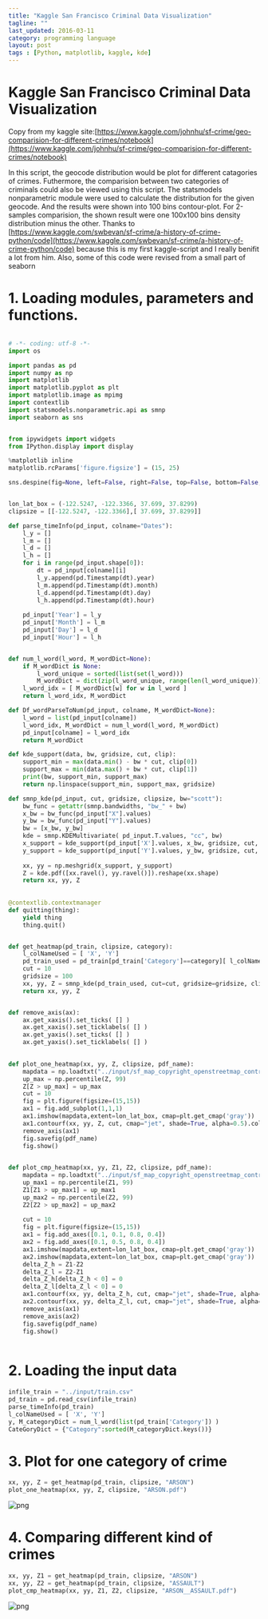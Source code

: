 ```yaml
---
title: "Kaggle San Francisco Criminal Data Visualization"
tagline: ""
last_updated: 2016-03-11
category: programming language
layout: post
tags : [Python, matplotlib, kaggle, kde]
---
```


# Kaggle San Francisco Criminal Data Visualization

Copy from my kaggle site:[https://www.kaggle.com/johnhu/sf-crime/geo-comparision-for-different-crimes/notebook](https://www.kaggle.com/johnhu/sf-crime/geo-comparision-for-different-crimes/notebook)

In this script, the geocode distribution would be plot for different catagories of crimes.
Futhermore, the comparision between two categories of criminals could also be viewed using this script.
The statsmodels nonparametric module were used to calculate the distribution for the given geocode. And the results were shown into 100 bins contour-plot. For 2-samples comparision, the shown result were one 100x100 bins density distribution minus the other.
Thanks to [https://www.kaggle.com/swbevan/sf-crime/a-history-of-crime-python/code](https://www.kaggle.com/swbevan/sf-crime/a-history-of-crime-python/code) because this is my first kaggle-script and I really benifit a lot from him. Also, some of this code were revised from a small part of seaborn

# 1. Loading modules, parameters and functions.

```python

# -*- coding: utf-8 -*-
import os

import pandas as pd
import numpy as np
import matplotlib
import matplotlib.pyplot as plt
import matplotlib.image as mpimg
import contextlib
import statsmodels.nonparametric.api as smnp
import seaborn as sns


from ipywidgets import widgets  
from IPython.display import display

%matplotlib inline  
matplotlib.rcParams['figure.figsize'] = (15, 25)

sns.despine(fig=None, left=False, right=False, top=False, bottom=False, trim=True)


lon_lat_box = (-122.5247, -122.3366, 37.699, 37.8299)
clipsize = [[-122.5247, -122.3366],[ 37.699, 37.8299]]

def parse_timeInfo(pd_input, colname="Dates"):
    l_y = []
    l_m = []
    l_d = []
    l_h = []
    for i in range(pd_input.shape[0]):
        dt = pd_input[colname][i]
        l_y.append(pd.Timestamp(dt).year)
        l_m.append(pd.Timestamp(dt).month)
        l_d.append(pd.Timestamp(dt).day)
        l_h.append(pd.Timestamp(dt).hour)
    
    pd_input['Year'] = l_y
    pd_input['Month'] = l_m
    pd_input['Day'] = l_d
    pd_input['Hour'] = l_h


def num_l_word(l_word, M_wordDict=None):
    if M_wordDict is None:
        l_word_unique = sorted(list(set(l_word)))
        M_wordDict = dict(zip(l_word_unique, range(len(l_word_unique))))
    l_word_idx = [ M_wordDict[w] for w in l_word ]
    return l_word_idx, M_wordDict

def Df_wordParseToNum(pd_input, colname, M_wordDict=None):
    l_word = list(pd_input[colname])
    l_word_idx, M_wordDict = num_l_word(l_word, M_wordDict)
    pd_input[colname] = l_word_idx
    return M_wordDict

def kde_support(data, bw, gridsize, cut, clip):
    support_min = max(data.min() - bw * cut, clip[0])
    support_max = min(data.max() + bw * cut, clip[1])
    print(bw, support_min, support_max)
    return np.linspace(support_min, support_max, gridsize)

def smnp_kde(pd_input, cut, gridsize, clipsize, bw="scott"):
    bw_func = getattr(smnp.bandwidths, "bw_" + bw)
    x_bw = bw_func(pd_input["X"].values)
    y_bw = bw_func(pd_input["Y"].values)
    bw = [x_bw, y_bw]
    kde = smnp.KDEMultivariate( pd_input.T.values, "cc", bw)
    x_support = kde_support(pd_input['X'].values, x_bw, gridsize, cut, clipsize[0])
    y_support = kde_support(pd_input['Y'].values, y_bw, gridsize, cut, clipsize[1])
    
    xx, yy = np.meshgrid(x_support, y_support)
    Z = kde.pdf([xx.ravel(), yy.ravel()]).reshape(xx.shape)
    return xx, yy, Z
    
    
@contextlib.contextmanager
def quitting(thing):
    yield thing
    thing.quit()


def get_heatmap(pd_train, clipsize, category):
    l_colNameUsed = [ 'X', 'Y']
    pd_train_used = pd_train[pd_train['Category']==category][ l_colNameUsed ]
    cut = 10
    gridsize = 100
    xx, yy, Z = smnp_kde(pd_train_used, cut=cut, gridsize=gridsize, clipsize=clipsize)
    return xx, yy, Z


def remove_axis(ax):
    ax.get_xaxis().set_ticks( [] )
    ax.get_xaxis().set_ticklabels( [] )
    ax.get_yaxis().set_ticks( [] )
    ax.get_yaxis().set_ticklabels( [] )

    
def plot_one_heatmap(xx, yy, Z, clipsize, pdf_name):
    mapdata = np.loadtxt("../input/sf_map_copyright_openstreetmap_contributors.txt")
    up_max = np.percentile(Z, 99)
    Z[Z > up_max] = up_max
    cut = 10
    fig = plt.figure(figsize=(15,15))
    ax1 = fig.add_subplot(1,1,1)
    ax1.imshow(mapdata,extent=lon_lat_box, cmap=plt.get_cmap('gray'))
    ax1.contourf(xx, yy, Z, cut, cmap="jet", shade=True, alpha=0.5).collections[0].set_alpha(0)
    remove_axis(ax1)
    fig.savefig(pdf_name)
    fig.show()
    

def plot_cmp_heatmap(xx, yy, Z1, Z2, clipsize, pdf_name):
    mapdata = np.loadtxt("../input/sf_map_copyright_openstreetmap_contributors.txt")
    up_max1 = np.percentile(Z1, 99)
    Z1[Z1 > up_max1] = up_max1
    up_max2 = np.percentile(Z2, 99)
    Z2[Z2 > up_max2] = up_max2
    
    cut = 10
    fig = plt.figure(figsize=(15,15))
    ax1 = fig.add_axes([0.1, 0.1, 0.8, 0.4])
    ax2 = fig.add_axes([0.1, 0.5, 0.8, 0.4])
    ax1.imshow(mapdata,extent=lon_lat_box, cmap=plt.get_cmap('gray'))
    ax2.imshow(mapdata,extent=lon_lat_box, cmap=plt.get_cmap('gray'))
    delta_Z_h = Z1-Z2
    delta_Z_l = Z2-Z1
    delta_Z_h[delta_Z_h < 0] = 0
    delta_Z_l[delta_Z_l < 0] = 0
    ax1.contourf(xx, yy, delta_Z_h, cut, cmap="jet", shade=True, alpha=0.5).collections[0].set_alpha(0)
    ax2.contourf(xx, yy, delta_Z_l, cut, cmap="jet", shade=True, alpha=0.5).collections[0].set_alpha(0)
    remove_axis(ax1)
    remove_axis(ax2)
    fig.savefig(pdf_name)
    fig.show()
    
```

# 2. Loading the input data

```python
infile_train = "../input/train.csv"
pd_train = pd.read_csv(infile_train)
parse_timeInfo(pd_train)
l_colNameUsed = [ 'X', 'Y']
y, M_categoryDict = num_l_word(list(pd_train['Category']) ) 
CateGoryDict = {"Category":sorted(M_categoryDict.keys())}
````

# 3. Plot for one category of crime

```python
xx, yy, Z = get_heatmap(pd_train, clipsize, "ARSON")
plot_one_heatmap(xx, yy, Z, clipsize, "ARSON.pdf")
```

![png](/images/2016-03-11-KaggleSFCR/Fig1.single.png)


# 4. Comparing different kind of crimes

```python
xx, yy, Z1 = get_heatmap(pd_train, clipsize, "ARSON")
xx, yy, Z2 = get_heatmap(pd_train, clipsize, "ASSAULT")
plot_cmp_heatmap(xx, yy, Z1, Z2, clipsize, "ARSON__ASSAULT.pdf")
```


![png](/images/2016-03-11-KaggleSFCR/Fig2.compare.png)